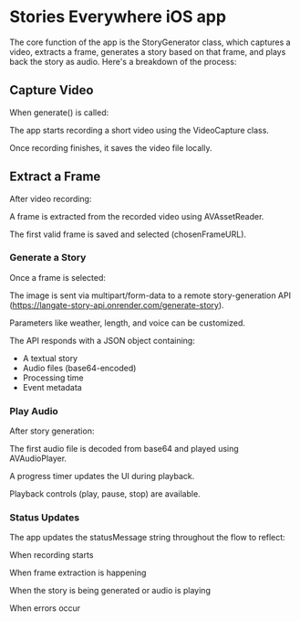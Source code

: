 # Stories Everywhere iOS app
The core function of the app is the StoryGenerator class, which captures a video, extracts a frame, generates a story based on that frame, and plays back the story as audio. Here's a breakdown of the process:

## Capture Video
When generate() is called:

The app starts recording a short video using the VideoCapture class.

Once recording finishes, it saves the video file locally.

## Extract a Frame
After video recording:

A frame is extracted from the recorded video using AVAssetReader.

The first valid frame is saved and selected (chosenFrameURL).

### Generate a Story
Once a frame is selected:

The image is sent via multipart/form-data to a remote story-generation API (https://langate-story-api.onrender.com/generate-story).

Parameters like weather, length, and voice can be customized.

The API responds with a JSON object containing:

- A textual story
- Audio files (base64-encoded)
- Processing time
- Event metadata

### Play Audio
After story generation:

The first audio file is decoded from base64 and played using AVAudioPlayer.

A progress timer updates the UI during playback.

Playback controls (play, pause, stop) are available.

### Status Updates
The app updates the statusMessage string throughout the flow to reflect:

When recording starts

When frame extraction is happening

When the story is being generated or audio is playing

When errors occur

